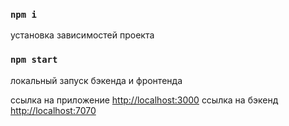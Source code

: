 ### `npm i`

установка зависимостей проекта

### `npm start`

локальный запуск бэкенда и фронтенда

ссылка на приложение [http://localhost:3000](http://localhost:3000)
ссылка на бэкенд [http://localhost:7070](http://localhost:7070)

